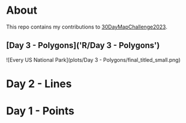 # About

This repo contains my contributions to [30DayMapChallenge2023](https://30daymapchallenge.com/).

## [Day 3 - Polygons]('R/Day 3 - Polygons')

![Every US National Park](plots/Day 3 - Polygons/final_titled_small.png)

# Day 2 - Lines

# Day 1 - Points
